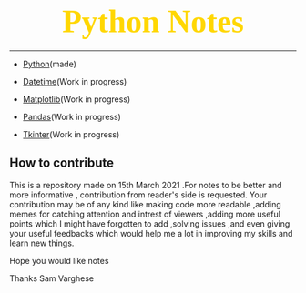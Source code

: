 # <div style='text-align:center'><span style='color:gold;font-family:Georgia;font-size:2em'>Python Notes

****

- [Python](Python_Basics.md)(made)

- [Datetime](Python_Notes/Datetime.md)(Work in progress)

- [Matplotlib](Python_Notes/Matplotlib.md)(Work in progress)

- [Pandas](Python_Notes/Pandas.md)(Work in progress)

- [Tkinter](Python_Notes/Tkinter.md)(Work in progress)

## How to contribute

This is a repository made on 15th March 2021 .For notes to be better and more informative , contribution from reader's side is requested. Your contribution may be of any kind like making code more readable ,adding memes for catching attention and intrest of viewers ,adding more useful points which I might have forgotten to add ,solving issues ,and even giving your useful  feedbacks which would help me a lot in improving my skills and learn new things.

Hope you would like notes

Thanks
Sam Varghese
